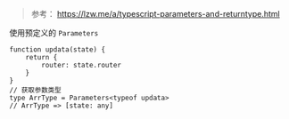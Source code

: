 > 参考： https://lzw.me/a/typescript-parameters-and-returntype.html

使用预定义的 `Parameters`

```tsx
function updata(state) {
    return {
        router: state.router
    }
}
// 获取参数类型
type ArrType = Parameters<typeof updata>
// ArrType => [state: any]
```

